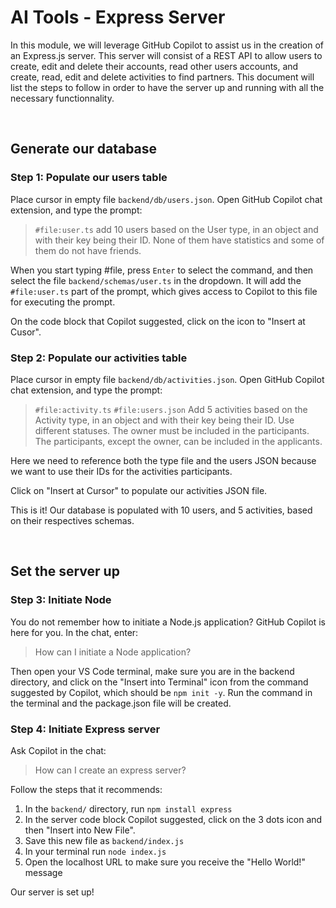 # AI Tools - Express Server

In this module, we will leverage GitHub Copilot to assist us in the creation of an Express.js server. This server will consist of a REST API to allow users to create, edit and delete their accounts, read other users accounts, and create, read, edit and delete activities to find partners.
This document will list the steps to follow in order to have the server up and running with all the necessary functionnality.

&nbsp;
## Generate our database

### Step 1: Populate our users table

Place cursor in empty file `backend/db/users.json`.
Open GitHub Copilot chat extension, and type the prompt:
> `#file:user.ts` add 10 users based on the User type, in an object and with their key being their ID. None of them have statistics and some of them do not have friends.

When you start typing #file, press `Enter` to select the command, and then select the file `backend/schemas/user.ts` in the dropdown. It will add the `#file:user.ts` part of the prompt, which gives access to Copilot to this file for executing the prompt.

On the code block that Copilot suggested, click on the icon to "Insert at Cusor".

### Step 2: Populate our activities table

Place cursor in empty file `backend/db/activities.json`.
Open GitHub Copilot chat extension, and type the prompt:
> `#file:activity.ts` `#file:users.json` Add 5 activities based on the Activity type, in an object and with their key being their ID. Use different statuses. The owner must be included in the participants. The participants, except the owner, can be included in the applicants.

Here we need to reference both the type file and the users JSON because we want to use their IDs for the activities participants.

Click on "Insert at Cursor" to populate our activities JSON file.

This is it! Our database is populated with 10 users, and 5 activities, based on their respectives schemas.

&nbsp;
## Set the server up

### Step 3: Initiate Node

You do not remember how to initiate a Node.js application? GitHub Copilot is here for you.
In the chat, enter:
> How can I initiate a Node application?

Then open your VS Code terminal, make sure you are in the backend directory, and click on the "Insert into Terminal" icon from the command suggested by Copilot, which should be `npm init -y`.
Run the command in the terminal and the package.json file will be created.

### Step 4: Initiate Express server

Ask Copilot in the chat:
> How can I create an express server?

Follow the steps that it recommends:

1. In the `backend/` directory, run `npm install express`
2. In the server code block Copilot suggested, click on the 3 dots icon and then "Insert into New File".
3. Save this new file as `backend/index.js`
4. In your terminal run `node index.js`
5. Open the localhost URL to make sure you receive the "Hello World!" message

Our server is set up!
